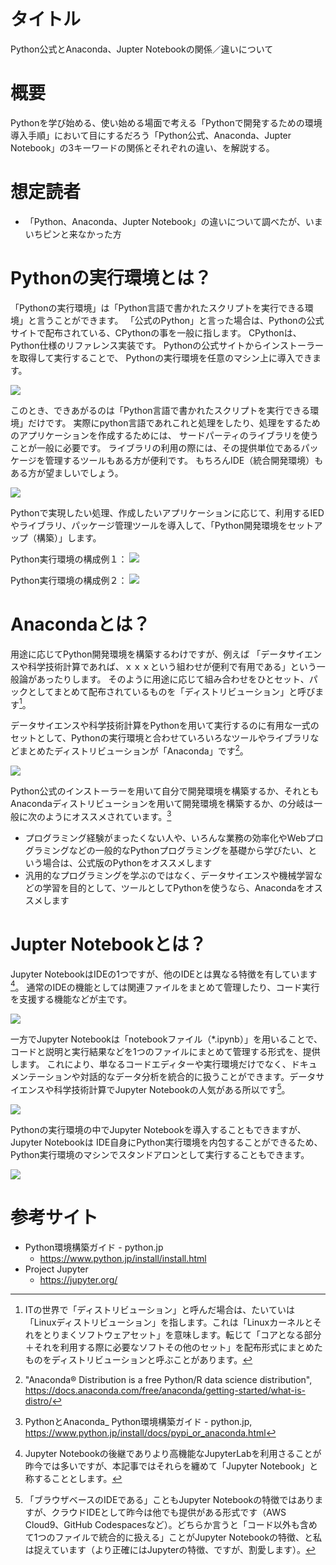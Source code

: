 # タイトル

Python公式とAnaconda、Jupter Notebookの関係／違いについて



# 概要

Pythonを学び始める、使い始める場面で考える「Pythonで開発するための環境導入手順」において目にするだろう「Python公式、Anaconda、Jupter Notebook」の3キーワードの関係とそれぞれの違い、を解説する。



<!--
# 目的

概要、に含めて理解できるので省略する。
-->

# 想定読者

* 「Python、Anaconda、Jupter Notebook」の違いについて調べたが、いまいちピンと来なかった方


<!--
# 動作環境（検証環境）
# サンプルコード

実行を伴うものでは無いので省略。
-->

# Pythonの実行環境とは？

「Pythonの実行環境」は「Python言語で書かれたスクリプトを実行できる環境」と言うことができます。
「公式のPython」と言った場合は、Pythonの公式サイトで配布されている、CPythonの事を一般に指します。
CPythonは、Python仕様のリファレンス実装です。
Pythonの公式サイトからインストーラーを取得して実行することで、
Pythonの実行環境を任意のマシン上に導入できます。

![](./images/python-pf.png)

このとき、できあがるのは「Python言語で書かれたスクリプトを実行できる環境」だけです。
実際にpython言語であれこれと処理をしたり、処理をするためのアプリケーションを作成するためには、
サードパーティのライブラリを使うことが一般に必要です。
ライブラリの利用の際には、その提供単位であるパッケージを管理するツールもある方が便利です。
もちろんIDE（統合開発環境）もある方が望ましいでしょう。

![](./images/python-pf-ide-lip-pkgmng.png)

Pythonで実現したい処理、作成したいアプリケーションに応じて、利用するIEDやライブラリ、パッケージ管理ツールを導入して、「Python開発環境をセットアップ（構築）」します。

Python実行環境の構成例１：
![](./images/python-pack-ex1.png)

Python実行環境の構成例２：
![](./images/python-pack-ex2.png)



# Anacondaとは？

用途に応じてPython開発環境を構築するわけですが、例えば
「データサイエンスや科学技術計算であれば、ｘｘｘという組わせが便利で有用である」という一般論があったりします。
そのように用途に応じて組み合わせをひとセット、パックとしてまとめて配布されているものを「ディストリビューション」と呼びます[^1]。

データサイエンスや科学技術計算をPythonを用いて実行するのに有用な一式のセットとして、Pythonの実行環境と合わせていろいろなツールやライブラリなどまとめたディストリビューションが「Anaconda」です[^2]。

[^1]: ITの世界で「ディストリビューション」と呼んだ場合は、たいていは「Linuxディストリビューション」を指します。これは「Linuxカーネルとそれをとりまくソフトウェアセット」を意味します。転じて「コアとなる部分＋それを利用する際に必要なソフトその他のセット」を配布形式にまとめたものをディストリビューションと呼ぶことがあります。

[^2]: "Anaconda® Distribution is a free Python/R data science distribution", https://docs.anaconda.com/free/anaconda/getting-started/what-is-distro/

![](./images/python-pack-anaconda.png)

Python公式のインストーラーを用いて自分で開発環境を構築するか、それともAnacondaディストリビューションを用いて開発環境を構築するか、の分岐は一般に次のようにオススメされています。[^3]

* プログラミング経験がまったくない人や、いろんな業務の効率化やWebプログラミングなどの一般的なPythonプログラミングを基礎から学びたい、という場合は、公式版のPythonをオススメします
* 汎用的なプログラミングを学ぶのではなく、データサイエンスや機械学習などの学習を目的として、ツールとしてPythonを使うなら、Anacondaをオススメします

[^3]: PythonとAnaconda_ Python環境構築ガイド - python.jp, https://www.python.jp/install/docs/pypi_or_anaconda.html



# Jupter Notebookとは？

Jupyter NotebookはIDEの1つですが、他のIDEとは異なる特徴を有しています[^4]。
通常のIDEの機能としては関連ファイルをまとめて管理したり、コード実行を支援する機能などが主です。

[^4]: Jupyter Notebookの後継でありより高機能なJupyterLabを利用さることが昨今では多いですが、本記事ではそれらを纏めて「Jupyter Notebook」と称することとします。

![](./images/py-ide-normal.png)

一方でJupyter Notebookは「notebookファイル（*.ipynb）」を用いることで、コードと説明と実行結果などを1つのファイルにまとめて管理する形式を、提供します。
これにより、単なるコードエディターや実行環境だけでなく、ドキュメンテーションや対話的なデータ分析を統合的に扱うことができます。データサイエンスや科学技術計算でJupyter Notebookの人気がある所以です[^5]。

[^5]: 「ブラウザベースのIDEである」こともJupyter Notebookの特徴ではありますが、クラウドIDEとして昨今は他でも提供がある形式です（AWS Cloud9、GitHub Codespacesなど）。どちらか言うと「コード以外も含めて1つのファイルで統合的に扱える」ことがJupyter Notebookの特徴、と私は捉えています（より正確にはJupyterの特徴、ですが、割愛します）。

![](./images/pj-jupyter-notebook.png)

Pythonの実行環境の中でJupyter Notebookを導入することもできますが、Jupyter Notebookは
IDE自身にPython実行環境を内包することができるため、
Python実行環境のマシンでスタンドアロンとして実行することもできます。

![](./images/jupyter-has-python-etc.png)





# 参考サイト

* Python環境構築ガイド - python.jp
    * https://www.python.jp/install/install.html
* Project Jupyter
    * https://jupyter.org/











